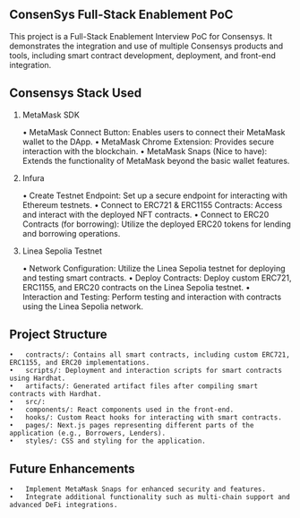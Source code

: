 ## ConsenSys Full-Stack Enablement PoC

This project is a Full-Stack Enablement Interview PoC for Consensys. It demonstrates the integration and use of multiple Consensys products and tools, including smart contract development, deployment, and front-end integration.


## Consensys Stack Used

1. MetaMask SDK

	•	MetaMask Connect Button: Enables users to connect their MetaMask wallet to the DApp.
	•	MetaMask Chrome Extension: Provides secure interaction with the blockchain.
	•	MetaMask Snaps (Nice to have): Extends the functionality of MetaMask beyond the basic wallet features.

2. Infura

	•	Create Testnet Endpoint: Set up a secure endpoint for interacting with Ethereum testnets.
	•	Connect to ERC721 & ERC1155 Contracts: Access and interact with the deployed NFT contracts.
	•	Connect to ERC20 Contracts (for borrowing): Utilize the deployed ERC20 tokens for lending and borrowing operations.

3. Linea Sepolia Testnet

	•	Network Configuration: Utilize the Linea Sepolia testnet for deploying and testing smart contracts.
	•	Deploy Contracts: Deploy custom ERC721, ERC1155, and ERC20 contracts on the Linea Sepolia testnet.
	•	Interaction and Testing: Perform testing and interaction with contracts using the Linea Sepolia network.


## Project Structure

	•	contracts/: Contains all smart contracts, including custom ERC721, ERC1155, and ERC20 implementations.
	•	scripts/: Deployment and interaction scripts for smart contracts using Hardhat.
	•	artifacts/: Generated artifact files after compiling smart contracts with Hardhat.
	•	src/:
	•	components/: React components used in the front-end.
	•	hooks/: Custom React hooks for interacting with smart contracts.
	•	pages/: Next.js pages representing different parts of the application (e.g., Borrowers, Lenders).
	•	styles/: CSS and styling for the application.


## Future Enhancements

	•	Implement MetaMask Snaps for enhanced security and features.
	•	Integrate additional functionality such as multi-chain support and advanced DeFi integrations.

